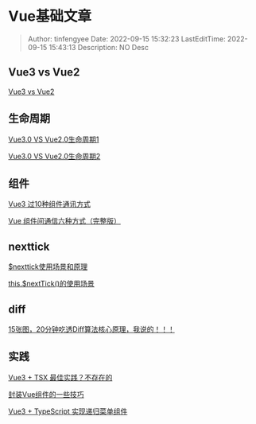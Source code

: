 # Vue基础文章 <!-- omit in toc -->

> Author: tinfengyee
> Date: 2022-09-15 15:32:23
> LastEditTime: 2022-09-15 15:43:13
> Description: NO Desc

## Vue3 vs Vue2

[Vue3 vs Vue2](https://juejin.cn/post/7019687950166261796)

## 生命周期

[Vue3.0 VS Vue2.0生命周期1](https://juejin.cn/post/7019692533240299550)

[Vue3.0 VS Vue2.0生命周期2](https://www.cnblogs.com/qingheshiguang/p/14677198.html)

## 组件

[Vue3 过10种组件通讯方式](https://juejin.cn/post/7069251532339806238)

[Vue 组件间通信六种方式（完整版）](https://juejin.cn/post/6844903845642911752)

## nexttick

[$nexttick使用场景和原理](https://www.google.com/search?q=%24nexttick%E4%BD%BF%E7%94%A8%E5%9C%BA%E6%99%AF)

[this.$nextTick()的使用场景](https://blog.csdn.net/qq_24147051/article/details/105774852)

## diff

[15张图，20分钟吃透Diff算法核心原理，我说的！！！](https://juejin.cn/post/6994959998283907102)

## 实践

[Vue3 + TSX 最佳实践？不存在的](https://juejin.cn/post/7007731144418394149)



[封装Vue组件的一些技巧](https://juejin.cn/post/6844903821513064456)



[Vue3 + TypeScript 实现递归菜单组件](https://juejin.cn/post/6864383032233721864)
